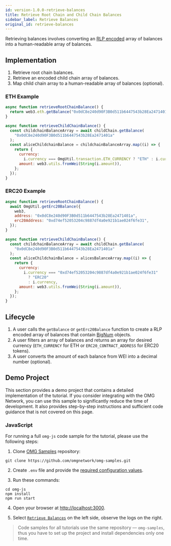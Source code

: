 ```yaml
---
id: version-1.0.0-retrieve-balances
title: Retrieve Root Chain and Child Chain Balances
sidebar_label: Retrieve Balances
original_id: retrieve-balances
---
```


Retrieving balances involves converting an [RLP encoded](https://github.com/ethereum/wiki/wiki/RLP) array of balances into a human-readable array of balances.

## Implementation

1. Retrieve root chain balances.
2. Retrieve an encoded child chain array of balances.
3. Map child chain array to a human-readable array of balances (optional).

### ETH Example

<!--DOCUSAURUS_CODE_TABS-->
<!-- JavaScript (ESNext) -->

```js
async function retrieveRootChainBalance() {
  return web3.eth.getBalance("0x0dC8e240d90F3B0d511b6447543b28Ea2471401a");
}

async function retrieveChildChainBalance() {
  const childchainBalanceArray = await childChain.getBalance(
    "0x0dC8e240d90F3B0d511b6447543b28Ea2471401a"
  );
  const aliceChildchainBalance = childchainBalanceArray.map((i) => {
    return {
      currency:
        i.currency === OmgUtil.transaction.ETH_CURRENCY ? "ETH" : i.currency,
      amount: web3.utils.fromWei(String(i.amount)),
    };
  });
}
```

<!--END_DOCUSAURUS_CODE_TABS-->

### ERC20 Example

<!--DOCUSAURUS_CODE_TABS-->
<!-- JavaScript (ESNext) -->

```js
async function retrieveRootChainBalance() {
  await OmgUtil.getErc20Balance({
    web3,
    address: "0x0dC8e240d90F3B0d511b6447543b28Ea2471401a",
    erc20Address: "0xd74ef52053204c9887df4a0e921b1ae024f6fe31",
  });
}

async function retrieveChildChainBalance() {
  const childchainBalanceArray = await childChain.getBalance(
    "0x0dC8e240d90F3B0d511b6447543b28Ea2471401a"
  );
  const aliceChildchainBalance = alicesBalanceArray.map((i) => {
    return {
      currency:
        i.currency === "0xd74ef52053204c9887df4a0e921b1ae024f6fe31"
          ? "ERC20"
          : i.currency,
      amount: web3.utils.fromWei(String(i.amount)),
    };
  });
}
```

<!--END_DOCUSAURUS_CODE_TABS-->

## Lifecycle

1. A user calls the `getBalance` or `getErc20Balance` function to create a RLP encoded array of balances that contain [BigNum](https://github.com/indutny/bn.js) objects.
2. A user filters an array of balances and returns an array for desired currency (`ETH_CURRENCY` for ETH or `ERC20_CONTRACT_ADDRESS` for ERC20 tokens).
3. A user converts the amount of each balance from WEI into a decimal number (optional).

## Demo Project

This section provides a demo project that contains a detailed implementation of the tutorial. If you consider integrating with the OMG Network, you can use this sample to significantly reduce the time of development. It also provides step-by-step instructions and sufficient code guidance that is not covered on this page.

### JavaScript

For running a full `omg-js` code sample for the tutorial, please use the following steps:

1. Clone [OMG Samples](https://github.com/omgnetwork/omg-samples) repository:

```
git clone https://github.com/omgnetwork/omg-samples.git
```

2. Create `.env` file and provide the [required configuration values](https://github.com/omgnetwork/omg-samples/tree/master/omg-js#setup).

3. Run these commands:

```
cd omg-js
npm install
npm run start
```

4. Open your browser at [http://localhost:3000](http://localhost:3000). 

5. Select [`Retrieve Balances`](https://github.com/omgnetwork/omg-samples/tree/master/omg-js/app/01-balances) on the left side, observe the logs on the right.

> Code samples for all tutorials use the same repository — `omg-samples`, thus you have to set up the project and install dependencies only one time.
